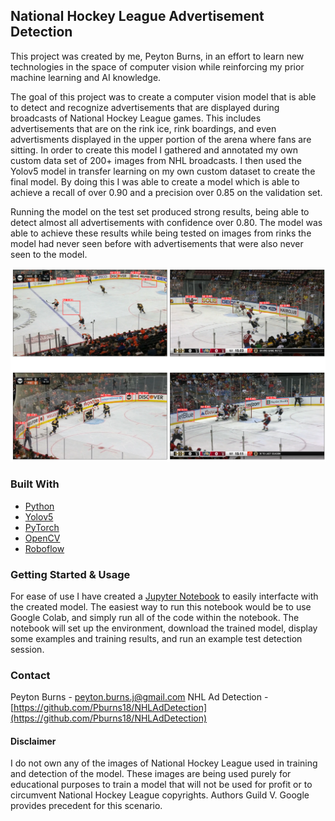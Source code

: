 ## National Hockey League Advertisement Detection

This project was created by me, Peyton Burns, in an effort to learn new technologies in the space of computer vision while reinforcing my prior machine learning and AI knowledge.

The goal of this project was to create a computer vision model that is able to detect and recognize advertisements that are displayed during broadcasts of National Hockey League games. 
This includes advertisements that are on the rink ice, rink boardings, and even advertisments displayed in the upper portion of the arena where fans are sitting. 
In order to create this model I gathered and annotated my own custom data set of 200+ images from NHL broadcasts. I then used the Yolov5 model in transfer learning on my own custom dataset
to create the final model. By doing this I was able to create a model which is able to achieve a recall of over 0.90 and a precision over 0.85 on the validation set.

Running the model on the test set produced strong results, being able to detect almost all advertisements with confidence over 0.80. The model was able to achieve these results
while being tested on images from rinks the model had never seen before with advertisements that were also never seen to the model.

![alt text](https://github.com/Pburns18/NHLAdDetection/blob/main/AdDetections.png)

### Built With

* [Python](https://www.python.org/)
* [Yolov5](https://github.com/ultralytics/yolov5)
* [PyTorch](https://pytorch.org/)
* [OpenCV](https://opencv.org/)
* [Roboflow](https://roboflow.com/)

### Getting Started & Usage
For ease of use I have created a [Jupyter Notebook](https://github.com/Pburns18/NHLAdDetection/blob/main/NHLAdDetectionInterface.ipynb) to easily interfacte with the created model. The easiest way to run this notebook would be to use Google Colab, and simply run all of the code within the notebook. The notebook will set up the environment, download 
the trained model, display some examples and training results, and run an example test detection session.

### Contact
Peyton Burns - peyton.burns.j@gmail.com
NHL Ad Detection - [https://github.com/Pburns18/NHLAdDetection](https://github.com/Pburns18/NHLAdDetection)

#### Disclaimer
I do not own any of the images of National Hockey League used in training and detection of the model. These images are being used purely for educational purposes 
to train a model that will not be used for profit or to circumvent National Hockey League copyrights. Authors Guild V. Google provides precedent for this scenario. 
